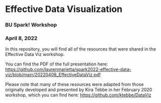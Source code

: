 # Effective Data Visualization
### BU Spark! Workshop
### April 8, 2022

In this repository, you will find all of the resources that were shared in the Effective Data Viz workshop.

You can find the PDF of the full presentation here:
https://github.com/laurenmarietta/spark2022-effective-data-viz/blob/main/20220408_EffectiveDataViz.pdf

Please note that many of these resources were adapted from those originally developed and presented by Kira Tebbe in her February 2020 workshop, which you can find here:
https://github.com/ktebbe/DataViz
